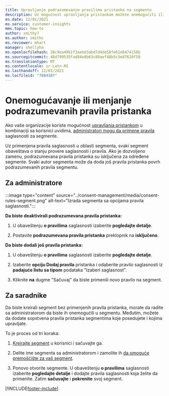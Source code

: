 ```yaml
---
title: Upravljanje podrazumevanim pravilima pristanka na segmente
description: Uz mogućnost upravljanja pristankom možete onemogućiti ili promeniti podrazumevana pravila pristanka ako su omogućena zamenivanja.
ms.date: 12/01/2021
ms.service: customer-insights
mms.topic: how-to
author: smithy7
ms.author: smithc
ms.reviewer: mhart
manager: shellyha
ms.openlocfilehash: 28c9ea49b1f3aebd3abd7d4de58fe61e6474158b
ms.sourcegitcommit: 48d799535fad84e8b63c80aef48b5c5e87628f58
ms.translationtype: MT
ms.contentlocale: sr-Latn-RS
ms.lasthandoff: 12/03/2021
ms.locfileid: "7884187"
---
```

# <a name="disable-or-change-default-consent-rules"></a>Onemogućavanje ili menjanje podrazumevanih pravila pristanka

Ako vaše organizacije koriste mogućnost [upravljanja pristankom](../consent-management/overview.md) u kombinaciji sa korisnici uvidima, [administratori mogu da primene pravila](activate-consent.md) saglasnosti za segmente. 

Uz primenjena pravila saglasnosti u oblasti segmenta, svaki segment obaveštava o stanju provere saglasnosti i pravila. Ako je dozvoljeno zamenu, podrazumevana pravila pristanka su isključena za određene segmente. Svaki autor segmenta može da doda još pravila pristanka povrh podrazumevanih pravila segmentu. 

## <a name="for-administrators"></a>Za administratore

:::image type="content" source="../consent-management/media/consent-rules-segment.png" alt-text="Izrada segmenta sa opcijama pravila saglasnosti.":::

**Da biste deaktivirali podrazumevana pravila pristanka:**

1. U obaveštenju **o pravilima** saglasnosti izaberite **pogledajte detalje**. 

1. Postavite **podrazumevana pravila pristanka** preklopnik na **isključeno**.

**Da biste dodali još pravila pristanka:**

1. U obaveštenju **o pravilima** saglasnosti izaberite **pogledajte detalje**. 

1. Izaberite **opciju Dodaj pravila** pristanka i odaberite pravilo saglasnosti iz **padajuće listu sa tipom** podataka "Izaberi saglasnost".

1. Kliknite **na** dugme "Sačuvaj" da biste primenili novo pravilo na segment.

## <a name="for-contributors"></a>Za saradnike

Da biste kreirali segment bez primenjenih pravila pristanka, morate da radite sa administratorom da biste ih onemogućili u segmentu. Međutim, možete da dodate sopstvena pravila pristanka segmentima koje posedujete i kojima upravljate.

To je proces od tri koraka: 
1. [Kreirajte segment](segments.md) u korisnici i sačuvajte ga. 

1. Delite ime segmenta sa administratorom i zamolite ih [da omoguće premošćište za vaš segment](activate-consent.md). 

1. Ponovo otvorite segmente. U obaveštenju **o pravilima** saglasnosti izaberite **pogledajte detalje** i dodajte pravila saglasnosti koja želite da primenite. Zatim **sačuvajte** i **pokrenite** svoj segment.



[!INCLUDE[footer-include](../includes/footer-banner.md)] 
